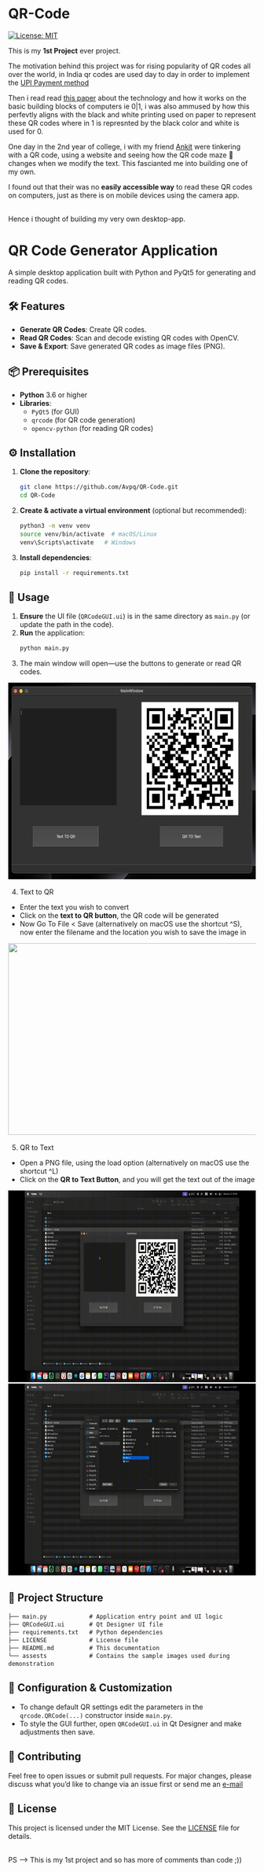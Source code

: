 # QR-Code

[![License: MIT](https://img.shields.io/badge/License-MIT-yellow.svg)](LICENSE)

This is my __1st Project__ ever project. 

The motivation behind this project was for rising popularity of QR codes all over the world, in India qr codes are used day to day
in order to implement the [UPI Payment method](https://en.wikipedia.org/wiki/Unified_Payments_Interface)

Then i read read [this paper](https://www.researchgate.net/publication/318125149_An_Introduction_to_QR_Code_Technology) about the technology and how it works on the basic building blocks of computers ie 0|1, i was also ammused by how this perfevtly aligns with the black and white printing used on paper to represent these QR codes where in 1 is represnted by the black color and white is used for 0.

One day in the 2nd year of college, i with my friend [Ankit](https://github.com/basakankit) were tinkering with a QR code, using a website and seeing how the QR code maze 🤣 changes when we modify the text. This fascianted me into building one of my own.

I found out that their was no __easily accessible way__ to read these QR codes on computers, just as there is on mobile devices using the camera app.  

<br>Hence i thought of building my very own desktop-app.
<br>


# QR Code Generator Application

A simple desktop application built with Python and PyQt5 for generating and reading QR codes.

## 🛠️ Features

- **Generate QR Codes**: Create QR codes.
- **Read QR Codes**: Scan and decode existing QR codes with OpenCV.
- **Save & Export**: Save generated QR codes as image files (PNG).

## 📦 Prerequisites

- **Python** 3.6 or higher
- **Libraries**:
  - `PyQt5` (for GUI)  
  - `qrcode` (for QR code generation)  
  - `opencv-python` (for reading QR codes)

## ⚙️ Installation

1. **Clone the repository**:
   ```bash
   git clone https://github.com/Avpq/QR-Code.git
   cd QR-Code
   ```

2. **Create & activate a virtual environment** (optional but recommended):
   ```bash
   python3 -m venv venv
   source venv/bin/activate  # macOS/Linux
   venv\Scripts\activate   # Windows
   ```

3. **Install dependencies**:
   ```bash
   pip install -r requirements.txt
   ```

## 🚀 Usage

1. **Ensure** the UI file (`QRCodeGUI.ui`) is in the same directory as `main.py` (or update the path in the code).
2. **Run** the application:
   ```bash
   python main.py
   ```
3. The main window will open—use the buttons to generate or read QR codes.
<div align="center">
<p align="center">
  <img src="assets/image_programme.png" width="600" height ="400" alt="Project Logo"/>
</p>
</div>

4. Text to QR
- Enter the text you wish to convert
- Click on the __text to QR button__, the QR code will be generated
- Now Go To File \< Save (alternatively on macOS use the shortcut ^S), now enter the filename and the location you wish to save the image in
<div align="center">
<img src="https://github.com/Avpq/QR-Code/blob/main/assets/text2qr.gif" width="800" height ="390"/>
</div>

5. QR to Text
- Open a PNG file, using the load option (alternatively on macOS use the shortcut ^L)
- Click on the __QR to Text Button__, and you will get the text out of the image
<div align="center">
<img src="https://github.com/Avpq/QR-Code/blob/main/assets/qr2text%20(1).gif" width="800" height ="390"/>
<br>
<img src="https://github.com/Avpq/QR-Code/blob/main/assets/qr2text%20(2).gif" width="800" height ="390"/>
</div>

## 📁 Project Structure

```text
├── main.py            # Application entry point and UI logic
├── QRCodeGUI.ui       # Qt Designer UI file
├── requirements.txt   # Python dependencies
├── LICENSE            # License file
├── README.md          # This documentation
└── assests            # Contains the sample images used during demonstration
``` 

## 📝 Configuration & Customization

- To change default QR settings edit the parameters in the `qrcode.QRCode(...)` constructor inside `main.py`.
- To style the GUI further, open `QRCodeGUI.ui` in Qt Designer and make adjustments then save.

## 🤝 Contributing

Feel free to open issues or submit pull requests. For major changes, please discuss what you’d like to change via an issue first or send me an [e-mail](mailto:avisahai96@gmail.com?subject=Contribute&body=Write%20how%20you%20will%20contribute%20here)


## 📜 License

This project is licensed under the MIT License. See the [LICENSE](LICENSE) file for details.


<br>
PS --> This is my 1st project and so has more of comments than code ;))
